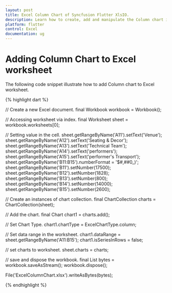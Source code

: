```yaml
---
layout: post
title: Excel Column Chart of Syncfusion Flutter XlsIO.
description: Learn how to create, add and manipulate the Column chart in Excel worksheet using Syncfusion Flutter XlsIO. 
platform: flutter
control: Excel
documentation: ug
---
```


# Adding Column Chart to Excel worksheet

The following code snippet illustrate how to add Column chart to Excel worksheet.

{% highlight dart %}

// Create a new Excel document.
final Workbook workbook = Workbook();

// Accessing worksheet via index.
final Worksheet sheet = workbook.worksheets[0];

// Setting value in the cell.
sheet.getRangeByName('A11').setText('Venue');
sheet.getRangeByName('A12').setText('Seating & Decor');
sheet.getRangeByName('A13').setText('Technical Team');
sheet.getRangeByName('A14').setText('performers');
sheet.getRangeByName('A15').setText('performer\'s Transport');
sheet.getRangeByName('B11:B15').numberFormat = '\$#,##0_)';
sheet.getRangeByName('B11').setNumber(17500);
sheet.getRangeByName('B12').setNumber(1828);
sheet.getRangeByName('B13').setNumber(800);
sheet.getRangeByName('B14').setNumber(14000);
sheet.getRangeByName('B15').setNumber(2600);

// Create an instances of chart collection.
final ChartCollection charts = ChartCollection(sheet);

// Add the chart.
final Chart chart1 = charts.add();

// Set Chart Type.
chart1.chartType = ExcelChartType.column;

// Set data range in the worksheet.
chart1.dataRange = sheet.getRangeByName('A11:B15');
chart1.isSeriesInRows = false;

// set charts to worksheet.
sheet.charts = charts;

// save and dispose the workbook.
final List<int> bytes = workbook.saveAsStream();
workbook.dispose();

File('ExcelColumnChart.xlsx').writeAsBytes(bytes);

{% endhighlight %}
